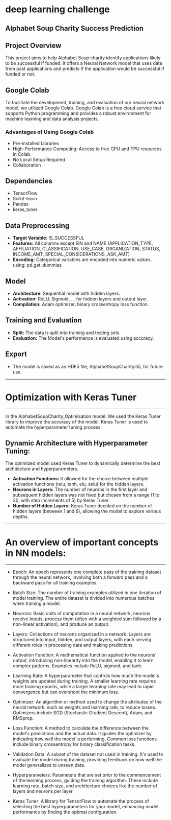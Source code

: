 # deep learning challenge
## Alphabet Soup Charity Success Prediction

## Project Overview
This project aims to help Alphabet Soup charity identify applications likely to be successful if funded. It offers a Neural Network model that uses data from past applications and predicts if the application would be successful if funded or not.


## Google Colab
To facilitate the development, training, and evaluation of our neural network model, we utilized Google Colab. 
Google Colab is a free cloud service that supports Python programming and provides a robust environment for machine learning and data analysis projects.

### Advantages of Using Google Colab
- Pre-installed Libraries
- High-Performance Computing: Access to free GPU and TPU resources in Colab.
- No Local Setup Required
- Collaboration

  
## Dependencies
- TensorFlow
- Scikit-learn
- Pandas
- keras_tuner


## Data Preprocessing
- **Target Variable:** IS_SUCCESSFUL
- **Features:** All columns except EIN and NAME (APPLICATION_TYPE,	AFFILIATION,	CLASSIFICATION,	USE_CASE,	ORGANIZATION,	STATUS,	INCOME_AMT,	SPECIAL_CONSIDERATIONS, ASK_AMT)
- **Encoding:** Categorical variables are encoded into numeric values. using: pd.get_dummies

## Model
- **Architecture:** Sequential model with hidden layers.
- **Activation:** ReLU, Sigmoid, ...  for hidden layers and output layer.
- **Compilation:** Adam optimizer, binary crossentropy loss function.

## Training and Evaluation
- **Split:** The data is split into training and testing sets.
- **Evaluation:** The Model's performance is evaluated using accuracy.

## Export
- The model is saved as an HDF5 file, AlphabetSoupCharity.h5, for future use.


**************************************
# Optimization with Keras Tuner
**************************************
In the AlphabetSoupCharity_Optimisation model:
We used the Keras Tuner library to improve the accuracy of the model. Keras Tuner is used to automate the hyperparameter tuning process.
## Dynamic Architecture with Hyperparameter Tuning: 
The optimized model used Keras Tuner to dynamically determine the best architecture and hyperparameters.
- **Activation Functions:** It allowed for the choice between multiple activation functions (relu, tanh, elu, selu) for the hidden layers.
- **Neurons in Layers:** The number of neurons in the first layer and subsequent hidden layers was not fixed but chosen from a range (1 to 30, with step increments of 5) by Keras Tuner.
- **Number of Hidden Layers:** Keras Tuner decided on the number of hidden layers (between 1 and 6), allowing the model to explore various depths.





**************************************
# An overview of important concepts in NN models:
**************************************
- Epoch: An epoch represents one complete pass of the training dataset through the neural network, involving both a forward pass and a backward pass for all training examples.

- Batch Size: The number of training examples utilized in one iteration of model training. The entire dataset is divided into numerous batches when training a model.

- Neurons: Basic units of computation in a neural network, neurons receive inputs, process them (often with a weighted sum followed by a non-linear activation), and produce an output.

- Layers: Collections of neurons organized in a network. Layers are structured into input, hidden, and output layers, with each serving different roles in processing data and making predictions.

- Activation Function: A mathematical function applied to the neurons' output, introducing non-linearity into the model, enabling it to learn complex patterns. Examples include ReLU, sigmoid, and tanh.

- Learning Rate: A hyperparameter that controls how much the model's weights are updated during training. A smaller learning rate requires more training epochs, while a larger learning rate may lead to rapid convergence but can overshoot the minimum loss.

- Optimizer: An algorithm or method used to change the attributes of the neural network, such as weights and learning rate, to reduce losses. Optimizers include SGD (Stochastic Gradient Descent), Adam, and RMSprop.

- Loss Function: A method to calculate the difference between the model's predictions and the actual data. It guides the optimizer by indicating how well the model is performing. Common loss functions include binary crossentropy for binary classification tasks.

- Validation Data: A subset of the dataset not used in training. It's used to evaluate the model during training, providing feedback on how well the model generalizes to unseen data.

- Hyperparameters: Parameters that are set prior to the commencement of the learning process, guiding the training algorithm. These include learning rate, batch size, and architecture choices like the number of layers and neurons per layer.

- Keras Tuner: A library for TensorFlow to automate the process of selecting the best hyperparameters for your model, enhancing model performance by finding the optimal configuration.
  
